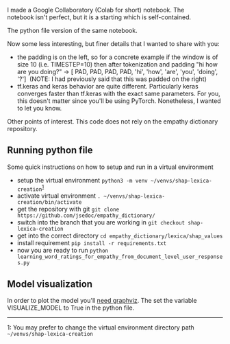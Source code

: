 I made a Google Collaboratory (Colab for short) notebook. The notebook isn't perfect, but it is a starting which is self-contained. 

The python file version of the same notebook. 

Now some less interesting, but finer details that I wanted to share with you:
- the padding is on the left, so for a concrete example if the window is of size 10 (i.e. TIMESTEP=10) then after tokenization and padding "hi how are you doing?" -> [ PAD, PAD, PAD, PAD, 'hi', 'how', 'are', 'you', 'doing', '?']  (NOTE: I had previously said that this was padded on the right)
- tf.keras and keras behavior are quite different. Particularly keras converges faster than tf.keras with the exact same parameters. For you, this doesn't matter since you'll be using PyTorch. Nonetheless, I wanted to let you know.

Other points of interest. This code does not rely on the empathy dictionary repository. 

## Running python file
Some quick instructions on how to setup and run in a virtual environment
 - setup the virtual environment `python3 -m venv ~/venvs/shap-lexica-creation`<sup>[1](#venvpath)</sup>
 - activate virtual environment  `. ~/venvs/shap-lexica-creation/bin/activate`
 - get the repository with git `git clone https://github.com/jsedoc/empathy_dictionary/`
 - switch into the branch that you are working in `git checkout shap-lexica-creation`
 - get into the correct directory `cd empathy_dictionary/lexica/shap_values`
 - install requirement `pip install -r requirements.txt`
 - now you are ready to run `python learning_word_ratings_for_empathy_from_document_level_user_responses.py`
 
 ## Model visualization
 In order to plot the model you'll [need graphviz](https://datascience.stackexchange.com/questions/37428/graphviz-not-working-when-imported-inside-pydotplus-graphvizs-executables-not).
 The set the variable VISUALIZE_MODEL to True in the python file.
 
 
 ---
 <a name="venvpath">1</a>: You may prefer to change the virtual environment directory path `~/venvs/shap-lexica-creation`
